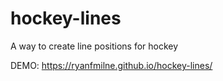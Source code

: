 # hockey-lines
A way to create line positions for hockey

DEMO:
https://ryanfmilne.github.io/hockey-lines/

